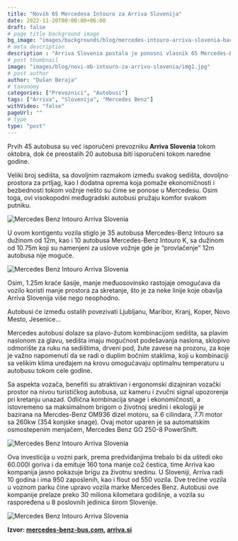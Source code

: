 ```yaml
---
title: "Novih 65 Mercedesa Intouro za Arriva Slovenija"
date: 2022-11-20T00:00:00+06:00
draft: false
# page title background image
bg_image: "images/backgrounds/blog/mercedes-intouro-arriva-slovenia-background.jpg"
# meta description
description : "Arriva Slovenia postala je ponosni vlasnik 65 Mercedes-Benz Intouro autobusa nove generacije. Najveća investicija u međugradske autobuse u Sloveniji predstavlja kupovina ukupno 65 autobusa marke Mercedes Benz Intouro."
# post thumbnail
image: "images/blog/novi-mb-intouro-za-arrivu-slovenia/img1.jpg"
# post author
author: "Dušan Beraja"
# taxonomy
categories: ["Prevoznici", "Autobusi"]
tags: ["Arriva", "Slovenija", "Mercedes Benz"]
withVideo: "false"
pageUrl: ""
# type
type: "post"
---
```


Prvih 45 autobusa su već isporučeni prevozniku **Arriva Slovenia** tokom oktobra, dok će preostalih 20 autobusa biti isporučeni tokom naredne godine.

Veliki broj sedišta, sa dovoljnim razmakom između svakog sedišta, dovoljno prostora za prtljag, kao I dodatna oprema koja pomaže ekonomičnosti i bezbednosti tokom vožnje nešto su čime se ponose u Mercedesu. Osim toga, ovi visokopodni međugradski autobusi pružaju komfor svakom putniku.

![Mercedes Benz Intouro Arriva Slovenia](/images/blog/novi-mb-intouro-za-arrivu-slovenia/img2.jpg "Mercedes Benz Intouro Arriva Slovenia")

U ovom kontigentu vozila stiglo je 35 autobusa Mercedes-Benz Intouro sa dužinom od 12m, kao i 10 autobusa Mercedes-Benz Intouro K, sa dužinom od 10.75m koji su namenjeni za uslove vožnje gde je “provlačenje” 12m autobusa nije moguće.

![Mercedes Benz Intouro Arriva Slovenia](/images/blog/novi-mb-intouro-za-arrivu-slovenia/img3.jpg "Mercedes Benz Intouro Arriva Slovenia")

Osim, 1.25m kraće šasije, manje međuosovinsko rastojaje omogućava da vozilo koristi manje prostora za skretanje, što je za neke linije koje obavlja Arriva Slovenija više nego neophodno.

Autobusi će između ostalih povezivati Ljubljanu, Maribor, Kranj, Koper, Novo Mesto, Jesenice...

Mercedes autobusi dolaze sa plavo-žutom kombinacijom sedišta, sa plavim naslonom za glavu, sedišta imaju mogućnost podešavanja naslona, sklopivo odmorište za ruku na sedištima, drveni pod, žute zavese na prozoru, za koje je važno napomenuti da se radi o duplim bočnim staklima, koji u kombinaciji sa velikim klima uređajem na krovu omogućavaju optimalnu temperaturu u autobusu tokom cele godine. 

Sa aspekta vozača, benefiti su atraktivan i ergonomski dizajniran vozački prostor na nivou turističkog autobusa, uz kameru i zvučni signal upozorenja pri kretanju unazad. Odlična kombinacija snage i ekonomičnosti, a istovremeno sa maksimalnom brigom o životnoj sredini i ekologiji je bazirana na Mercdes-Benz OM936 dizel motoru, sa 6 cilindara, 7.7l motor sa 260kw (354 konjske snage). Ovaj motor uparen je sa automatskim osmostepenim menjačem, Mercedes Benz GO 250-8 PowerShift.

![Mercedes Benz Intouro Arriva Slovenia](/images/blog/novi-mb-intouro-za-arrivu-slovenia/img4.jpg "Mercedes Benz Intouro Arriva Slovenia")

Ova investicija u vozni park, prema predviđanjima trebalo bi da uštedi oko 60.000l goriva i da emituje 160 tona manje co2 čestica, time Arriva kao kompanija jasno pokazuje brigu za životnu sredinu. U Sloveniji, Arriva radi 10 godina i ima 950 zaposlenih, kao i flout od 550 vozila. Dve trećine vozila u voznom parku čine upravo vozila marke Mercedes Benz. Autobusi ove kompanije prelaze preko 30 miliona kilometara godišnje, a vozila su raspoređena u 8 poslovnih jedinica širom Slovenije.

![Mercedes Benz Intouro Arriva Slovenia](/images/blog/novi-mb-intouro-za-arrivu-slovenia/img5.jpg "Mercedes Benz Intouro Arriva Slovenia")

**Izvor: [mercedes-benz-bus.com](https://www.mercedes-benz-bus.com/), [arriva.si](https://arriva.si/)**